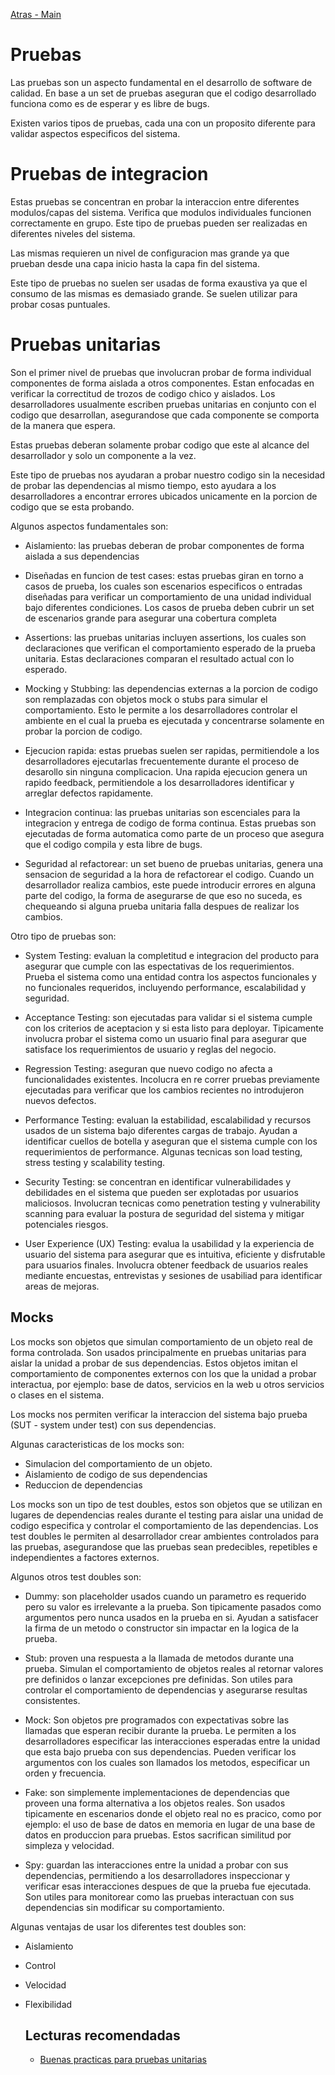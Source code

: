 [Atras - Main](https://github.com/IngSoft-DA2/DA2-Tecnologia)

# Pruebas

Las pruebas son un aspecto fundamental en el desarrollo de software de calidad. En base a un set de pruebas aseguran que el codigo desarrollado funciona como es de esperar y es libre de bugs.

Existen varios tipos de pruebas, cada una con un proposito diferente para validar aspectos especificos del sistema.

# Pruebas de integracion

Estas pruebas se concentran en probar la interaccion entre diferentes modulos/capas del sistema. Verifica que modulos individuales funcionen correctamente en grupo. Este tipo de pruebas pueden ser realizadas en diferentes niveles del sistema.

Las mismas requieren un nivel de configuracion mas grande ya que prueban desde una capa inicio hasta la capa fin del sistema.

Este tipo de pruebas no suelen ser usadas de forma exaustiva ya que el consumo de las mismas es demasiado grande. Se suelen utilizar para probar cosas puntuales.

# Pruebas unitarias

Son el primer nivel de pruebas que involucran probar de forma individual componentes de forma aislada a otros componentes. Estan enfocadas en verificar la correctitud de trozos de codigo chico y aislados. Los desarrolladores usualmente escriben pruebas unitarias en conjunto con el codigo que desarrollan, asegurandose que cada componente se comporta de la manera que espera.

Estas pruebas deberan solamente probar codigo que este al alcance del desarrollador y solo un componente a la vez.

Este tipo de pruebas nos ayudaran a probar nuestro codigo sin la necesidad de probar las dependencias al mismo tiempo, esto ayudara a los desarrolladores a encontrar errores ubicados unicamente en la porcion de codigo que se esta probando.

Algunos aspectos fundamentales son:

- Aislamiento: las pruebas deberan de probar componentes de forma aislada a sus dependencias

- Diseñadas en funcion de test cases: estas pruebas giran en torno a casos de prueba, los cuales son escenarios especificos o entradas diseñadas para verificar un comportamiento de una unidad individual bajo diferentes condiciones. Los casos de prueba deben cubrir un set de escenarios grande para asegurar una cobertura completa

- Assertions: las pruebas unitarias incluyen assertions, los cuales son declaraciones que verifican el comportamiento esperado de la prueba unitaria. Estas declaraciones comparan el resultado actual con lo esperado.

- Mocking y Stubbing: las dependencias externas a la porcion de codigo son remplazadas con objetos mock o stubs para simular el comportamiento. Esto le permite a los desarrolladores controlar el ambiente en el cual la prueba es ejecutada y concentrarse solamente en probar la porcion de codigo.

- Ejecucion rapida: estas pruebas suelen ser rapidas, permitiendole a los desarrolladores ejecutarlas frecuentemente durante el proceso de desarollo sin ninguna complicacion. Una rapida ejecucion genera un rapido feedback, permitiendole a los desarrolladores identificar y arreglar defectos rapidamente.

- Integracion continua: las pruebas unitarias son escenciales para la integracion y entrega de codigo de forma continua. Estas pruebas son ejecutadas de forma automatica como parte de un proceso que asegura que el codigo compila y esta libre de bugs.

- Seguridad al refactorear: un set bueno de pruebas unitarias, genera una sensacion de seguridad a la hora de refactorear el codigo. Cuando un desarrollador realiza cambios, este puede introducir errores en alguna parte del codigo, la forma de asegurarse de que eso no suceda, es chequeando si alguna prueba unitaria falla despues de realizar los cambios.

Otro tipo de pruebas son:
- System Testing: evaluan la completitud e integracion del producto para asegurar que cumple con las espectativas de los requerimientos. Prueba el sistema como una entidad contra los aspectos funcionales y no funcionales requeridos, incluyendo performance, escalabilidad y seguridad.

- Acceptance Testing: son ejecutadas para validar si el sistema cumple con los criterios de aceptacion y si esta listo para deployar. Tipicamente involucra probar el sistema como un usuario final para asegurar que satisface los requerimientos de usuario y reglas del negocio.

- Regression Testing: aseguran que nuevo codigo no afecta a funcionalidades existentes. Incolucra en re correr pruebas previamente ejecutadas para verificar que los cambios recientes no introdujeron nuevos defectos.

- Performance Testing: evaluan la estabilidad, escalabilidad y recursos usados de un sistema bajo diferentes cargas de trabajo. Ayudan a identificar cuellos de botella y aseguran que el sistema cumple con los requerimientos de performance. Algunas tecnicas son load testing, stress testing y scalability testing.

- Security Testing: se concentran en identificar vulnerabilidades y debilidades en el sistema que pueden ser explotadas por usuarios maliciosos. Involucran tecnicas como penetration testing y vulnerability scanning para evaluar la postura de seguridad del sistema y mitigar potenciales riesgos.

- User Experience (UX) Testing: evalua la usabilidad y la experiencia de usuario del sistema para asegurar que es intuitiva, eficiente y disfrutable para usuarios finales. Involucra obtener feedback de usuarios reales mediante encuestas, entrevistas y sesiones de usabiliad para identificar areas de mejoras.

## Mocks

Los mocks son objetos que simulan comportamiento de un objeto real de forma controlada. Son usados principalmente en pruebas unitarias para aislar la unidad a probar de sus dependencias. Estos objetos imitan el comportamiento de componentes externos con los que la unidad a probar interactua, por ejemplo: base de datos, servicios en la web u otros servicios o clases en el sistema.

Los mocks nos permiten verificar la interaccion del sistema bajo prueba (SUT - system under test) con sus dependencias.

Algunas caracteristicas de los mocks son:

- Simulacion del comportamiento de un objeto.
- Aislamiento de codigo de sus dependencias
- Reduccion de dependencias

Los mocks son un tipo de test doubles, estos son objetos que se utilizan en lugares de dependencias reales durante el testing para aislar una unidad de codigo especifica y controlar el comportamiento de las dependencias. Los test doubles le permiten al desarrollador crear ambientes controlados para las pruebas, asegurandose que las pruebas sean predecibles, repetibles e independientes a factores externos.

Algunos otros test doubles son:

- Dummy: son placeholder usados cuando un parametro es requerido pero su valor es irrelevante a la prueba. Son tipicamente pasados como argumentos pero nunca usados en la prueba en si. Ayudan a satisfacer la firma de un metodo o constructor sin impactar en la logica de la prueba.

- Stub: proven una respuesta a la llamada de metodos durante una prueba. Simulan el comportamiento de objetos reales al retornar valores pre definidos o lanzar excepciones pre definidas. Son utiles para controlar el comportamiento de dependencias y asegurarse resultas consistentes.

- Mock: Son objetos pre programados con expectativas sobre las llamadas que esperan recibir durante la prueba. Le permiten a los desarrolladores especificar las interacciones esperadas entre la unidad que esta bajo prueba con sus dependencias. Pueden verificar los argumentos con los cuales son llamados los metodos, especificar un orden y frecuencia.

- Fake: son simplemente implementaciones de dependencias que proveen una forma alternativa a los objetos reales. Son usados tipicamente en escenarios donde el objeto real no es pracico, como por ejemplo: el uso de base de datos en memoria en lugar de una base de datos en produccion para pruebas. Estos sacrifican similitud por simpleza y velocidad.

- Spy: guardan las interacciones entre la unidad a probar con sus dependencias, permitiendo a los desarrolladores inspeccionar y verificar esas interacciones despues de que la prueba fue ejecutada. Son utiles para monitorear como las pruebas interactuan con sus dependencias sin modificar su comportamiento.

Algunas ventajas de usar los diferentes test doubles son:

- Aislamiento
- Control
- Velocidad
- Flexibilidad

  ## Lecturas recomendadas
  - [Buenas practicas para pruebas unitarias](https://learn.microsoft.com/en-us/dotnet/core/testing/unit-testing-best-practices)
